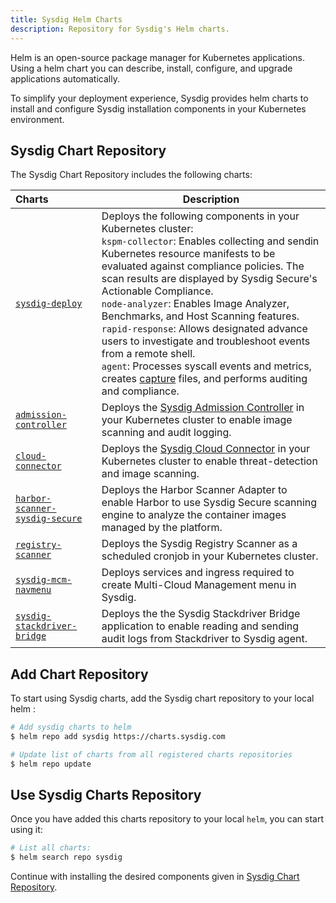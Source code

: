 ```yaml
---
title: Sysdig Helm Charts
description: Repository for Sysdig's Helm charts.
---
```


Helm is an open-source package manager for Kubernetes applications. Using a helm chart you can describe, install, configure, and upgrade applications automatically.

To simplify your deployment experience, Sysdig provides helm charts to install and configure Sysdig installation components in your Kubernetes environment.


## Sysdig Chart Repository

The Sysdig Chart Repository includes the following charts:

| Charts          | Description |
| :---------------| ----------- |
|[`sysdig-deploy`](/charts/sysdig-deploy)    | Deploys the following components in your Kubernetes cluster:<br>`kspm-collector`:  Enables collecting and sendin Kubernetes resource manifests to be evaluated against compliance policies. The scan results are displayed by Sysdig Secure's Actionable Compliance.<br>`node-analyzer`: Enables  Image Analyzer, Benchmarks, and Host Scanning features.<br>`rapid-response`:  Allows designated advance users to investigate and troubleshoot events from a remote shell.<br>`agent`: Processes syscall events and metrics, creates [capture](https://docs.sysdig.com/en/docs/sysdig-secure/investigate/captures/#captures) files, and performs auditing and compliance. |
|[`admission-controller`](/charts/admission-controller) | Deploys the [Sysdig Admission Controller](https://docs.sysdig.com/en/docs/sysdig-secure/scanning/admission-controller/) in your Kubernetes cluster to enable image scanning and audit logging. |
|[`cloud-connector`](/charts/cloud-connector) | Deploys the [Sysdig Cloud Connector](https://docs.sysdig.com/en/docs/installation/sysdig-secure-for-cloud/) in your Kubernetes cluster to enable threat-detection and image scanning. |
|[`harbor-scanner-sysdig-secure`](/charts/harbor-scanner-sysdig-secure) | Deploys the Harbor Scanner Adapter to enable Harbor to use Sysdig Secure scanning engine to analyze the container images managed by the platform. |
|[`registry-scanner`](/charts/registry-scanner) | Deploys the Sysdig Registry Scanner as a scheduled cronjob in your Kubernetes cluster. |
|[`sysdig-mcm-navmenu`](/charts/sysdig-mcm-navmenu) | Deploys services and ingress required to create Multi-Cloud Management menu in Sysdig. |
|[`sysdig-stackdriver-bridge`](/charts/sysdig-stackdriver-bridge) | Deploys the the Sysdig Stackdriver Bridge application to enable reading and sending audit logs from Stackdriver to Sysdig agent. |


## Add Chart Repository 

To start using Sysdig charts, add the Sysdig chart repository to your local helm :

```bash
# Add sysdig charts to helm
$ helm repo add sysdig https://charts.sysdig.com

# Update list of charts from all registered charts repositories
$ helm repo update
```

## Use Sysdig Charts Repository

Once you have added this charts repository to your local `helm`, you can start using it:

```bash
# List all charts:
$ helm search repo sysdig
```

Continue with installing the desired components given in [Sysdig Chart Repository](#sysdig-chart-repository).
